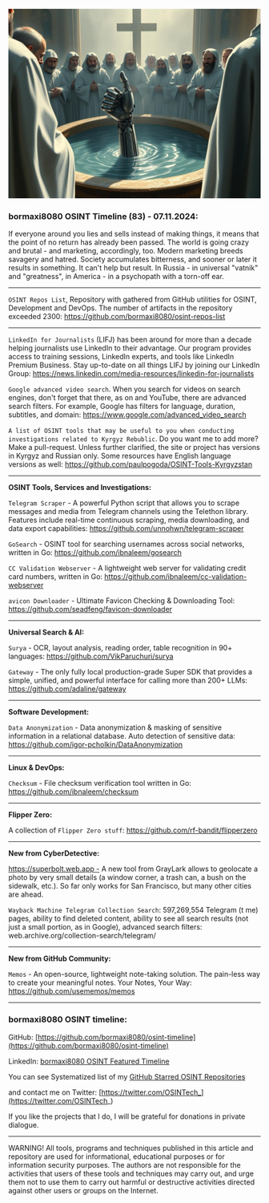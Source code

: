 ![alt text](img/84.jpg)
### bormaxi8080 OSINT Timeline (83) - 07.11.2024:

If everyone around you lies and sells instead of making things, it means that the point of no return has already been passed. The world is going crazy and brutal - and marketing, accordingly, too. Modern marketing breeds savagery and hatred. Society accumulates bitterness, and sooner or later it results in something. It can't help but result. In Russia - in universal "vatnik" and "greatness", in America - in a psychopath with a torn-off ear.

----

```OSINT Repos List```, Repository with gathered from GitHub utilities for OSINT, Development and DevOps. The number of artifacts in the repository exceeded 2300: https://github.com/bormaxi8080/osint-repos-list

----

```LinkedIn for Journalists``` (LIFJ) has been around for more than a decade helping journalists use LinkedIn to their advantage. Our program provides access to training sessions, LinkedIn experts, and tools like LinkedIn Premium Business. Stay up-to-date on all things LIFJ by joining our LinkedIn Group: https://news.linkedin.com/media-resources/linkedin-for-journalists

```Google advanced video search```. When you search for videos on search engines, don't forget that there, as on and YouTube, there are advanced search filters. For example, Google has filters for language, duration, subtitles, and domain: https://www.google.com/advanced_video_search

```A list of OSINT tools that may be useful to you when conducting investigations related to Kyrgyz Rebublic```. Do you want me to add more? Make a pull-request. Unless further clarified, the site or project has versions in Kyrgyz and Russian only. Some resources have English language versions as well: https://github.com/paulpogoda/OSINT-Tools-Kyrgyzstan

----

**OSINT Tools, Services and Investigations:**

```Telegram Scraper``` - A powerful Python script that allows you to scrape messages and media from Telegram channels using the Telethon library. Features include real-time continuous scraping, media downloading, and data export capabilities: https://github.com/unnohwn/telegram-scraper

```GoSearch``` - OSINT tool for searching usernames across social networks, written in Go: https://github.com/ibnaleem/gosearch

```CC Validation Webserver``` - A lightweight web server for validating credit card numbers, written in Go: https://github.com/ibnaleem/cc-validation-webserver

```avicon Downloader``` - Ultimate Favicon Checking & Downloading Tool: https://github.com/seadfeng/favicon-downloader

----

**Universal Search & AI:**

```Surya``` - OCR, layout analysis, reading order, table recognition in 90+ languages: https://github.com/VikParuchuri/surya

```Gateway``` - The only fully local production-grade Super SDK that provides a simple, unified, and powerful interface for calling more than 200+ LLMs: https://github.com/adaline/gateway

---

**Software Development:**

```Data Anonymization``` - Data anonymization & masking of sensitive information in a relational database. Auto detection of sensitive data: https://github.com/igor-pcholkin/DataAnonymization

----

**Linux & DevOps:**

```Checksum``` - File checksum verification tool written in Go: https://github.com/ibnaleem/checksum

----

**Flipper Zero:**

A collection of ```Flipper Zero stuff```: https://github.com/rf-bandit/flipperzero

----

**New from CyberDetective:**

https://superbolt.web.app - A new tool from GrayLark allows to geolocate a photo by very small details (a window corner, a trash can, a bush on the sidewalk, etc.). So far only works for San Francisco, but many other cities are ahead.

```Wayback Machine Telegram Collection Search```: 597,269,554 Telegram (t me) pages, ability to find deleted content, ability to see all search results (not just a small portion, as in Google), advanced search filters: web.archive.org/collection-search/telegram/

----

**New from GitHub Community:**

```Memos``` - An open-source, lightweight note-taking solution. The pain-less way to create your meaningful notes. Your Notes, Your Way: https://github.com/usememos/memos

----
### bormaxi8080 OSINT timeline:

GitHub: [https://github.com/bormaxi8080/osint-timeline](https://github.com/bormaxi8080/osint-timeline)

LinkedIn: [bormaxi8080 OSINT Featured Timeline](https://www.linkedin.com/in/osintech/details/featured/)

You can see Systematized list of my [GitHub Starred OSINT Repositories](https://github.com/bormaxi8080/osint-repos-list)

and contact me on Twitter: [https://twitter.com/OSINTech_](https://twitter.com/OSINTech_)

If you like the projects that I do, I will be grateful for donations in private dialogue.

----

WARNING! All tools, programs and techniques published in this article and repository are used for informational, educational purposes or for information security purposes. The authors are not responsible for the activities that users of these tools and techniques may carry out, and urge them not to use them to carry out harmful or destructive activities directed against other users or groups on the Internet.